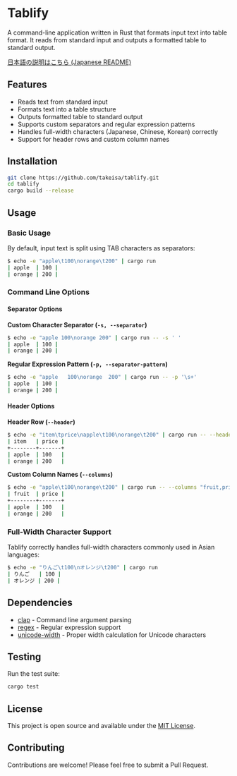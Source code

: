 # Tablify

A command-line application written in Rust that formats input text into table format. It reads from standard input and outputs a formatted table to standard output.

[日本語の説明はこちら (Japanese README)](README_ja.md)

## Features

- Reads text from standard input
- Formats text into a table structure
- Outputs formatted table to standard output
- Supports custom separators and regular expression patterns
- Handles full-width characters (Japanese, Chinese, Korean) correctly
- Support for header rows and custom column names

## Installation

```bash
git clone https://github.com/takeisa/tablify.git
cd tablify
cargo build --release
```

## Usage

### Basic Usage

By default, input text is split using TAB characters as separators:

```bash
$ echo -e "apple\t100\norange\t200" | cargo run
| apple  | 100 |
| orange | 200 |
```

### Command Line Options

#### Separator Options

**Custom Character Separator (`-s, --separator`)**
```bash
$ echo -e "apple 100\norange 200" | cargo run -- -s ' '
| apple  | 100 |
| orange | 200 |
```

**Regular Expression Pattern (`-p, --separator-pattern`)**
```bash
$ echo -e "apple   100\norange  200" | cargo run -- -p '\s+'
| apple  | 100 |
| orange | 200 |
```

#### Header Options

**Header Row (`--header`)**
```bash
$ echo -e "item\tprice\napple\t100\norange\t200" | cargo run -- --header
| item   | price |
+--------+-------+
| apple  | 100   |
| orange | 200   |
```

**Custom Column Names (`--columns`)**
```bash
$ echo -e "apple\t100\norange\t200" | cargo run -- --columns "fruit,price"
| fruit  | price |
+--------+-------+
| apple  | 100   |
| orange | 200   |
```

### Full-Width Character Support

Tablify correctly handles full-width characters commonly used in Asian languages:

```bash
$ echo -e "りんご\t100\nオレンジ\t200" | cargo run
| りんご   | 100 |
| オレンジ | 200 |
```

## Dependencies

- [clap](https://crates.io/crates/clap) - Command line argument parsing
- [regex](https://crates.io/crates/regex) - Regular expression support
- [unicode-width](https://crates.io/crates/unicode-width) - Proper width calculation for Unicode characters

## Testing

Run the test suite:

```bash
cargo test
```

## License

This project is open source and available under the [MIT License](LICENSE).

## Contributing

Contributions are welcome! Please feel free to submit a Pull Request.